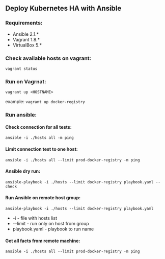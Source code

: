 ## Deploy Kubernetes HA with Ansible

### Requirements:
- Ansible 2.1.*
- Vagrant 1.8.*
- VirtualBox 5.*

### Check available hosts on vagrant:
```vagrant status```

### Run on Vagrnat:
```vagrant up <HOSTNAME>```

example:
```vagrant up docker-registry```

### Run ansible:

#### Check connection for all tests:
```ansible -i ./hosts all -m ping```

#### Limit connection test to one host:
```ansible -i ./hosts all --limit prod-docker-registry -m ping```

#### Ansible dry run:
```ansible-playbook -i ./hosts --limit docker-registry playbook.yaml --check```

#### Run Ansible on remote host group:
```ansible-playbook -i ./hosts --limit docker-registry playbook.yaml```

- -i - file with hosts list
- --limit - run only on host from group
- playbook.yaml - playbook to run name

#### Get all facts from remote machine:
```ansible -i ./hosts all --limit prod-docker-registry -m ping```
